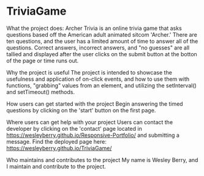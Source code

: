 # TriviaGame

What the project does:
    Archer Trivia is an online trivia game that asks questions based off the American adult animated sitcom 'Archer.' There are ten questions, and the user has a limited amount of time to answer all of the questions. Correct answers, incorrect answers, and "no guesses" are all tallied and displayed after the user clicks on the submit button at the botton of the page or time runs out.

Why the project is useful
    The project is intended to showcase the usefulness and application of on-click events, and how to use them with functions,
    "grabbing" values from an element, and utilizing the setInterval() and setTimeout() methods.

How users can get started with the project
    Begin answering the timed questions by clicking on the 'start' button on the first page.

Where users can get help with your project
    Users can contact the developer by clicking on the 'contact' page located in https://wesleyberry.github.io/Responsive-Portfolio/ and submitting a message.
    Find the deployed page here:
    https://wesleyberry.github.io/TriviaGame/

Who maintains and contributes to the project
    My name is Wesley Berry, and I maintain and contribute to the project.
